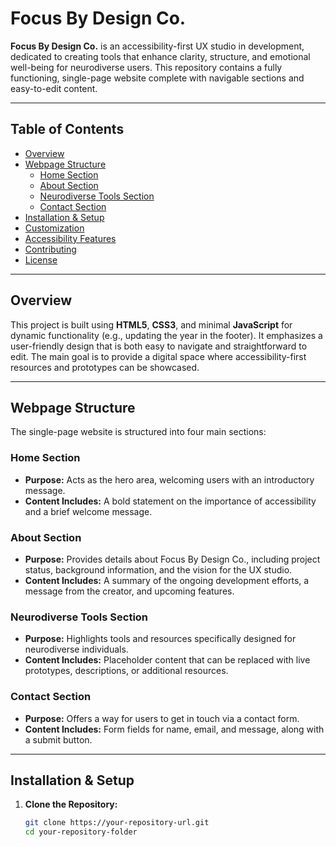 # Focus By Design Co.

**Focus By Design Co.** is an accessibility-first UX studio in development, dedicated to creating tools that enhance clarity, structure, and emotional well-being for neurodiverse users. This repository contains a fully functioning, single-page website complete with navigable sections and easy-to-edit content.

---

## Table of Contents

- [Overview](#overview)
- [Webpage Structure](#webpage-structure)
  - [Home Section](#home-section)
  - [About Section](#about-section)
  - [Neurodiverse Tools Section](#neurodiverse-tools-section)
  - [Contact Section](#contact-section)
- [Installation & Setup](#installation--setup)
- [Customization](#customization)
- [Accessibility Features](#accessibility-features)
- [Contributing](#contributing)
- [License](#license)

---

## Overview

This project is built using **HTML5**, **CSS3**, and minimal **JavaScript** for dynamic functionality (e.g., updating the year in the footer). It emphasizes a user-friendly design that is both easy to navigate and straightforward to edit. The main goal is to provide a digital space where accessibility-first resources and prototypes can be showcased.

---

## Webpage Structure

The single-page website is structured into four main sections:

### Home Section

- **Purpose:** Acts as the hero area, welcoming users with an introductory message.
- **Content Includes:** A bold statement on the importance of accessibility and a brief welcome message.

### About Section

- **Purpose:** Provides details about Focus By Design Co., including project status, background information, and the vision for the UX studio.
- **Content Includes:** A summary of the ongoing development efforts, a message from the creator, and upcoming features.

### Neurodiverse Tools Section

- **Purpose:** Highlights tools and resources specifically designed for neurodiverse individuals.
- **Content Includes:** Placeholder content that can be replaced with live prototypes, descriptions, or additional resources.

### Contact Section

- **Purpose:** Offers a way for users to get in touch via a contact form.
- **Content Includes:** Form fields for name, email, and message, along with a submit button.

---

## Installation & Setup

1. **Clone the Repository:**

   ```bash
   git clone https://your-repository-url.git
   cd your-repository-folder

